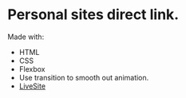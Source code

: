 # Personal sites direct link.
Made with:
- HTML
- CSS
- Flexbox
- Use transition to smooth out animation.
- [LiveSite](https://efs0-cod3.github.io/Efs0_linkTree/)  
